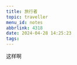 ```yaml
---
title: 旅行者
topic: traveller
menu_id: notes
abbrlink: 4318
date: 2024-04-28 14:25:23
tags:
---
```


<!-- more -->

这样啊
